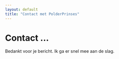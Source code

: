```yaml
---
layout: default
title: "Contact met PolderPrinses"
---
```


<div class="post">
	<h1 class="pageTitle">Contact ...</h1>
	<p>Bedankt voor je bericht. Ik ga er snel mee aan de slag.</p>
</div>
